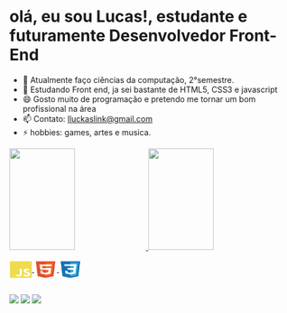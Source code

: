 <h1>olá, eu sou Lucas!, estudante e futuramente Desenvolvedor Front-End </h1>

- 🔭 Atualmente faço ciências da computação, 2°semestre.
- 🌱 Estudando Front end, ja sei bastante de HTML5, CSS3 e javascript
- 😄 Gosto muito de programação e pretendo me tornar um bom profissional na área
- 📫 Contato: lluckaslink@gmail.com
- ⚡ hobbies: games, artes e musica.

<div>
  <a href="https://github.com/Lucasciel">
  <img height="180em" width="48%" src="https://github-readme-stats.vercel.app/api?username=Lucasciel&show_icons=true&theme=dracula&include_all_commits=true&count_private=true"/>
  <img height="180em"width="48%" src="https://github-readme-stats.vercel.app/api/top-langs/?username=Lucasciel&layout=compact&langs_count=7&theme=dracula"/>
</div>

<div style="display: inline_block"><br>
  <img align="center" alt="Lucas-Js" height="30" width="40" src="https://raw.githubusercontent.com/devicons/devicon/master/icons/javascript/javascript-plain.svg">
  <img align="center" alt="Lucas-HTML" height="30" width="40" src="https://raw.githubusercontent.com/devicons/devicon/master/icons/html5/html5-original.svg">
  <img align="center" alt="Lucas-CSS" height="30" width="40" src="https://raw.githubusercontent.com/devicons/devicon/master/icons/css3/css3-original.svg">
</div>
  
  ##
  
  <div>
  
   <a href="https://www.instagram.com/lucas_scrub/" target="_blank"><img src="https://img.shields.io/badge/-Instagram-%23E4405F?style=for-the-badge&logo=instagram&logoColor=white" target="_blank"></a>
  <a href = "mailto:lluckaslink@gmail.com"><img src="https://img.shields.io/badge/-Gmail-%23333?style=for-the-badge&logo=gmail&logoColor=white" target="_blank"></a>
  <a href="https://www.linkedin.com/in/lucas-alves-396444176/" target="_blank"><img src="https://img.shields.io/badge/-LinkedIn-%230077B5?style=for-the-badge&logo=linkedin&logoColor=white" target="_blank"></a> 
  
  </div>
